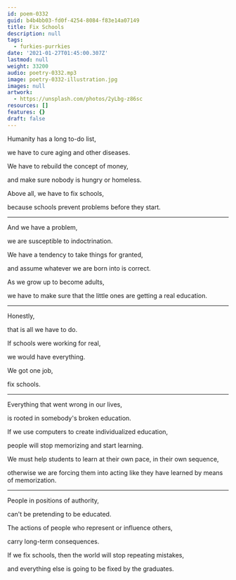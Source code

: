 ```yaml
---
id: poem-0332
guid: b4b4bb03-fd0f-4254-8084-f83e14a07149
title: Fix Schools
description: null
tags:
  - furkies-purrkies
date: '2021-01-27T01:45:00.307Z'
lastmod: null
weight: 33200
audio: poetry-0332.mp3
image: poetry-0332-illustration.jpg
images: null
artwork:
  - https://unsplash.com/photos/2yLbg-z86sc
resources: []
features: {}
draft: false
---
```


Humanity has a long to-do list,

we have to cure aging and other diseases.

We have to rebuild the concept of money,

and make sure nobody is hungry or homeless.

Above all, we have to fix schools,

because schools prevent problems before they start.

---

And we have a problem,

we are susceptible to indoctrination.

We have a tendency to take things for granted,

and assume whatever we are born into is correct.

As we grow up to become adults,

we have to make sure that the little ones are getting a real education.

---

Honestly,

that is all we have to do.

If schools were working for real,

we would have everything.

We got one job,

fix schools.

---

Everything that went wrong in our lives,

is rooted in somebody's broken education.

If we use computers to create individualized education,

people will stop memorizing and start learning.

We must help students to learn at their own pace, in their own sequence,

otherwise we are forcing them into acting like they have learned by means of memorization.

---

People in positions of authority,

can't be pretending to be educated.

The actions of people who represent or influence others,

carry long-term consequences.

If we fix schools, then the world will stop repeating mistakes,

and everything else is going to be fixed by the graduates.
